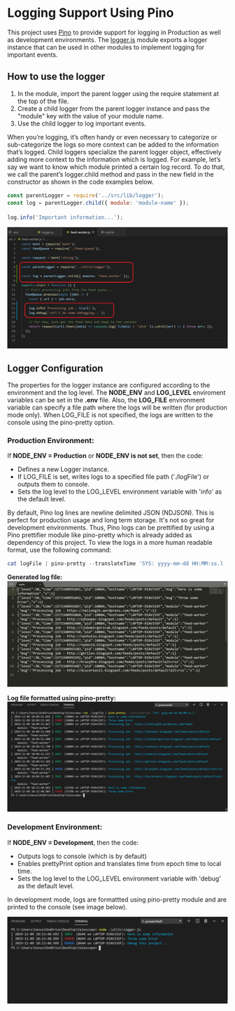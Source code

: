 # Logging Support Using Pino

This project uses [Pino](http://getpino.io/#/) to provide support for logging in Production as well as development environments. The [logger.js](../src/lib/logger.js) module exports a logger instance that can be used in other modules to implement logging for important events.
## How to use the logger

1. In the module, import the parent logger using the require statement at the top of the file.
2. Create a child logger from the parent logger instance and pass the "module" key with the value of your module name.
3. Use the child logger to log important events.

When you’re logging, it’s often handy or even necessary to categorize or sub-categorize the logs so more context can be added to the information that’s logged. Child loggers specialize the parent logger object, effectively adding more context to the information which is logged. For example, let’s say we want to know which module printed a certain log record. To do that, we call the parent’s logger.child method and pass in the new field in the constructor as shown in the code examples below.

```javascript
const parentLogger = require('../src/lib/logger');
const log = parentLogger.child({ module: 'module-name' });

log.info('Important information...');
```

![childLoggerExample](./images/childLoggerExample.png)

## Logger Configuration
The properties for the logger instance are configured according to the environment and the log level. The **NODE_ENV** and **LOG_LEVEL** enviroment variables can be set in the **.env** file. Also, the **LOG_FILE** environment variable can specify a file path where the logs will be written (for production mode only). When LOG_FILE is not specified, the logs are written to the console using the pino-pretty option.

### Production Environment:
 If **NODE_ENV = Production** or **NODE_ENV is not set**, then the code:
 * Defines a new Logger instance.
 * If LOG_FILE is set, writes logs to a specified file path ('./logFile') or outputs them to console.
 * Sets the log level to the LOG_LEVEL environment variable with 'info' as the default level.

 By default, Pino log lines are newline delimited JSON (NDJSON). This is perfect for production usage and long term storage. It's not so great for development environments. Thus, Pino logs can be prettified by using a Pino prettifier module like pino-pretty which is already added as dependency of this project. To view the logs in a more human readable format, use the following command:

```powershell
cat logFile | pino-pretty --translateTime 'SYS: yyyy-mm-dd HH:MM:ss.l '
```
**Generated log file:**
![generatedLogFile](./images/generatedLogFile.png)

**Log file formatted using pino-pretty:**
![prettyPrintLogFileToConsole](./images/prettyPrintLogFileToConsole.png)

### Development Environment:
 If **NODE_ENV = Development**, then the code:
 * Outputs logs to console (which is by default)
 * Enables prettyPrint option and translates time from epoch time to local time.
 * Sets the log level to the LOG_LEVEL environment variable with 'debug' as the default level.

In development mode, logs are formattted using pino-pretty module and are printed to the console (see image below).

![logToConsole](./images/logToConsole.png)
